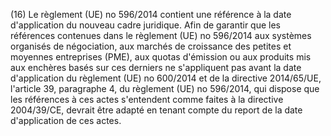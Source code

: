 (16) Le règlement (UE) no 596/2014 contient une référence à la date d'application du nouveau cadre juridique. Afin de garantir que les références contenues dans le règlement (UE) no 596/2014 aux systèmes organisés de négociation, aux marchés de croissance des petites et moyennes entreprises (PME), aux quotas d'émission ou aux produits mis aux enchères basés sur ces derniers ne s'appliquent pas avant la date d'application du règlement (UE) no 600/2014 et de la directive 2014/65/UE, l'article 39, paragraphe 4, du règlement (UE) no 596/2014, qui dispose que les références à ces actes s'entendent comme faites à la directive 2004/39/CE, devrait être adapté en tenant compte du report de la date d'application de ces actes.